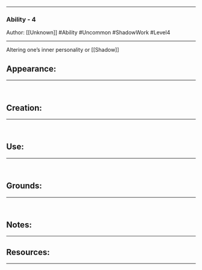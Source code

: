 - - -
### Ability - 4
Author: [[Unknown]]
#Ability #Uncommon #ShadowWork #Level4
- - - 
Altering one’s inner personality or [[Shadow]]

## Appearance:<br>
- - -

<br>

## Creation: <br>
- - -
<br>

## Use:<br>
- - -
<br>

## Grounds:<br>
- - -
<br>

## Notes:<br>
- - - 


## Resources:
- - -
